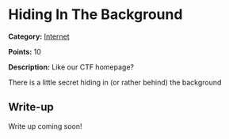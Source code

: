 # Hiding In The Background
**Category:** [Internet](../README.md)

**Points:** 10

**Description:**
Like our CTF homepage?

There is a little secret hiding in (or rather behind) the background

## Write-up
Write up coming soon!